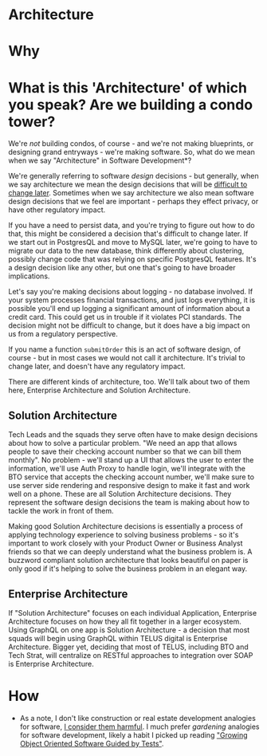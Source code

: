 
# Architecture

# Why

# What is this 'Architecture' of which you speak? Are we building a condo tower?

 We're *not* building condos, of course - and we're not making blueprints, or designing grand entryways - we're making software. So, what do we mean when we say "Architecture" in Software Development*? 

We're generally referring to software *design* decisions - but generally, when we say architecture we mean the design decisions that will be [difficult to change later](https://martinfowler.com/ieeeSoftware/whoNeedsArchitect.pdf). Sometimes when we say architecture we also mean software design decisions that we feel are important - perhaps they effect privacy, or have other regulatory impact. 

If you have a need to persist data, and you're trying to figure out how to do that, this might be considered a decision that's difficult to change later. If we start out in PostgresQL and move to MySQL later, we're going to have to migrate our data to the new database, think differently about clustering, possibly change code that was relying on specific PostgresQL features. It's a design decision like any other, but one that's going to have broader implications. 

Let's say you're making decisions about logging - no database involved. If your system processes financial transactions, and just logs everything, it is possible you'll end up logging a significant amount of information about a credit card. This could get us in trouble if it violates PCI standards. The decision might not be difficult to change, but it does have a big impact on us from a regulatory perspective.

If you name a function `submitOrder` this is an act of software design, of course - but in most cases we would not call it architecture. It's trivial to change later, and doesn't have any regulatory impact.

There are different kinds of architecture, too. We'll talk about two of them here, Enterprise Architecture and Solution Architecture.

## Solution Architecture

Tech Leads and the squads they serve often have to make design decisions about how to solve a particular problem. "We need an app that allows people to save their checking account number so that we can bill them monthly".  No problem - we'll stand up a UI that allows the user to enter the information, we'll use Auth Proxy to handle login, we'll integrate with the BTO service that accepts the checking account number, we'll make sure to use server side rendering and responsive design to make it fast and work well on a phone. These are all Solution Architecture decisions. They represent the software design decisions the team is making about how to tackle the work in front of them. 

Making good Solution Architecture decisions is essentially a process of applying technology experience to solving business problems - so it's important to work closely with your Product Owner or Business Analyst friends so that we can deeply understand what the business problem is. A buzzword compliant solution architecture that looks beautiful on paper is only good if it's helping to solve the business problem in an elegant way.

## Enterprise Architecture

If "Solution Architecture" focuses on each individual Application,  Enterprise Architecture focuses on how they all fit together in a larger ecosystem. Using GraphQL on one app is Solution Architecture - a decision that most squads will begin using GraphQL within TELUS digital is Enterprise Architecture. Bigger yet, deciding that most of TELUS, including BTO and Tech Strat, will centralize on RESTful approaches to integration over SOAP is Enterprise Architecture. 

# How



*   As a note, I don't like construction or real estate development analogies for software, [I consider them harmful](http://www.developerdotstar.com/mag/articles/reeves_design.html). I much prefer *gardening* analogies for software development, likely a habit I picked up reading ["Growing Object Oriented Software Guided by Tests"](http://www.growing-object-oriented-software.com/). 
